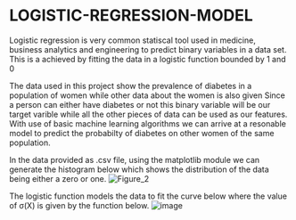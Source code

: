 # LOGISTIC-REGRESSION-MODEL

Logistic regression is very common statiscal tool used in medicine, business analytics and engineering to predict binary variables in a data set.
This is a achieved by fitting the data in a logistic function bounded by 1 and 0

The data used in this project show the prevalence of diabetes in a population of women while other data about the women is also given
Since a person can either have diabetes or not this binary variable will be our target varible while all the other pieces of data can be used as our features.
With use of basic machine learning algorithms we can arrive at a resonable model to predict the probabilty of diabetes on other women of the same population.

In the data provided as .csv file, using the matplotlib module we can generate the histogram below which shows the distribution of the data being either a zero or one.
![Figure_2](https://user-images.githubusercontent.com/108984950/180644564-a3020451-42e5-4a7a-928a-30f461028b93.png)


The logistic function models the data to fit the curve below where the value of  σ(X) is given by the function below.
![image](https://user-images.githubusercontent.com/108984950/180644639-a4c3f28b-8787-48b5-929e-9a2043385e8b.png)
